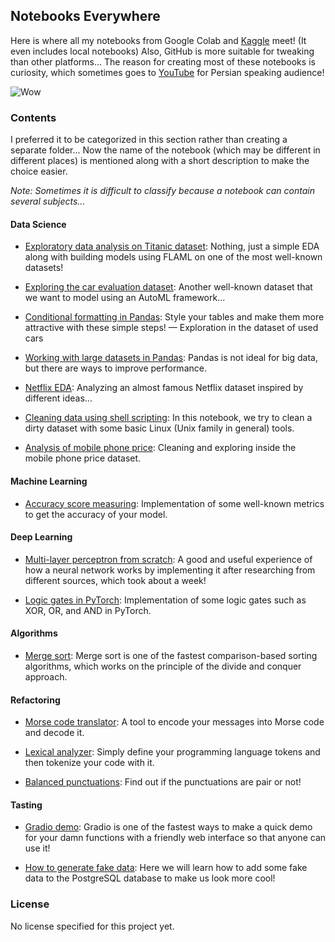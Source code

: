 ## Notebooks Everywhere

Here is where all my notebooks from Google Colab and [Kaggle](https://www.kaggle.com/sheikhartin) meet! (It even includes local notebooks) Also, GitHub is more suitable for tweaking than other platforms... The reason for creating most of these notebooks is curiosity, which sometimes goes to [YouTube](https://www.youtube.com/@artin-mohammadi) for Persian speaking audience!

![Wow](https://media.giphy.com/media/gtakVlnStZUbe/giphy.gif)

### Contents

I preferred it to be categorized in this section rather than creating a separate folder... Now the name of the notebook (which may be different in different places) is mentioned along with a short description to make the choice easier.

_Note: Sometimes it is difficult to classify because a notebook can contain several subjects..._

#### Data Science

- [Exploratory data analysis on Titanic dataset](Titanic_EDA.ipynb): Nothing, just a simple EDA along with building models using FLAML on one of the most well-known datasets!

- [Exploring the car evaluation dataset](Car_Evaluation_EDA.ipynb): Another well-known dataset that we want to model using an AutoML framework...

- [Conditional formatting in Pandas](Conditional_Formatting_in_Pandas.ipynb): Style your tables and make them more attractive with these simple steps! — Exploration in the dataset of used cars

- [Working with large datasets in Pandas](Working_With_Large_Datasets_in_Pandas.ipynb): Pandas is not ideal for big data, but there are ways to improve performance.

- [Netflix EDA](Netflix_Movies_and_TV_Shows_EDA.ipynb): Analyzing an almost famous Netflix dataset inspired by different ideas...

- [Cleaning data using shell scripting](Cleaning_Mobile_Phone_Price_Dataset_Using_Shell_Scripting.ipynb): In this notebook, we try to clean a dirty dataset with some basic Linux (Unix family in general) tools.

- [Analysis of mobile phone price](Mobile_Phone_Price_EDA.ipynb): Cleaning and exploring inside the mobile phone price dataset.

#### Machine Learning

- [Accuracy score measuring](Accuracy_Score_Measuring.ipynb): Implementation of some well-known metrics to get the accuracy of your model.

#### Deep Learning

- [Multi-layer perceptron from scratch](Multilayer_Perceptron_From_Scratch.ipynb): A good and useful experience of how a neural network works by implementing it after researching from different sources, which took about a week!

- [Logic gates in PyTorch](Logic_Gates_in_PyTorch.ipynb): Implementation of some logic gates such as XOR, OR, and AND in PyTorch.

#### Algorithms

- [Merge sort](Merge_Sort_Algorithm.ipynb): Merge sort is one of the fastest comparison-based sorting algorithms, which works on the principle of the divide and conquer approach.

#### Refactoring

- [Morse code translator](Morse_Code_Translator.ipynb): A tool to encode your messages into Morse code and decode it.

- [Lexical analyzer](A_Lexical_Analyzer.ipynb): Simply define your programming language tokens and then tokenize your code with it.

- [Balanced punctuations](Balanced_Punctuations.ipynb): Find out if the punctuations are pair or not!

#### Tasting

- [Gradio demo](Gradio_Demo.ipynb): Gradio is one of the fastest ways to make a quick demo for your damn functions with a friendly web interface so that anyone can use it!

- [How to generate fake data](Creating_a_Fake_Dataset.ipynb): Here we will learn how to add some fake data to the PostgreSQL database to make us look more cool!

### License

No license specified for this project yet.
